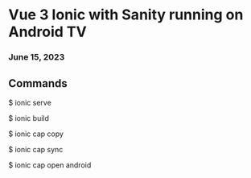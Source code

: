 # Vue 3 Ionic with Sanity running on Android TV

### June 15, 2023

## Commands 

$ ionic serve

$ ionic build

$ ionic cap copy 

$ ionic cap sync 

$ ionic cap open android 